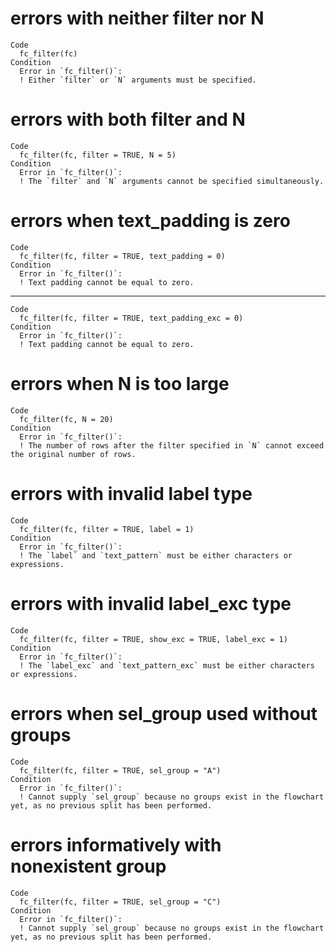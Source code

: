 # errors with neither filter nor N

    Code
      fc_filter(fc)
    Condition
      Error in `fc_filter()`:
      ! Either `filter` or `N` arguments must be specified.

# errors with both filter and N

    Code
      fc_filter(fc, filter = TRUE, N = 5)
    Condition
      Error in `fc_filter()`:
      ! The `filter` and `N` arguments cannot be specified simultaneously.

# errors when text_padding is zero

    Code
      fc_filter(fc, filter = TRUE, text_padding = 0)
    Condition
      Error in `fc_filter()`:
      ! Text padding cannot be equal to zero.

---

    Code
      fc_filter(fc, filter = TRUE, text_padding_exc = 0)
    Condition
      Error in `fc_filter()`:
      ! Text padding cannot be equal to zero.

# errors when N is too large

    Code
      fc_filter(fc, N = 20)
    Condition
      Error in `fc_filter()`:
      ! The number of rows after the filter specified in `N` cannot exceed the original number of rows.

# errors with invalid label type

    Code
      fc_filter(fc, filter = TRUE, label = 1)
    Condition
      Error in `fc_filter()`:
      ! The `label` and `text_pattern` must be either characters or expressions.

# errors with invalid label_exc type

    Code
      fc_filter(fc, filter = TRUE, show_exc = TRUE, label_exc = 1)
    Condition
      Error in `fc_filter()`:
      ! The `label_exc` and `text_pattern_exc` must be either characters or expressions.

# errors when sel_group used without groups

    Code
      fc_filter(fc, filter = TRUE, sel_group = "A")
    Condition
      Error in `fc_filter()`:
      ! Cannot supply `sel_group` because no groups exist in the flowchart yet, as no previous split has been performed.

# errors informatively with nonexistent group

    Code
      fc_filter(fc, filter = TRUE, sel_group = "C")
    Condition
      Error in `fc_filter()`:
      ! Cannot supply `sel_group` because no groups exist in the flowchart yet, as no previous split has been performed.

